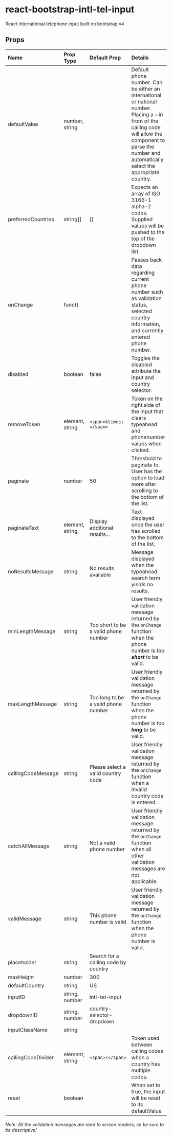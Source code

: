 # react-bootstrap-intl-tel-input
React international telephone input built on bootstrap v4

## Props

| Name | Prop Type | Default Prop   | Details
|:---- |:----------|:---------------|:--------|
| defaultValue | number, string | | Default phone number. Can be either an international or national number. Placing a `+` in front of the calling code will  allow the component to parse the number and automatically select the appropriate country. |
| preferredCountries | string[] | [] | Expects an array of ISO 3166-1 alpha-2 codes. Supplied values will be pushed to the top of the dropdown list. |
| onChange | func() | | Passes back data regarding current phone number such as validation status, selected country information, and currently entered phone number. |
| disabled | boolean | false | Toggles the disabled attribute the input and country selector. |
| removeToken | element, string | `<span>&times;</span>` | Token on the right side of the input that clears typeahead and phonenumber values when clicked. |
| paginate | number | 50 | Threshold to paginate to. User has the option to load more after scrolling to the bottom of the list. |
| paginateText | element, string | Display additional results... | Text displayed once the user has scrolled to the bottom of the list. |
| noResultsMessage | string | No results available | Message displayed when the typeahead search term yields no results. |
| minLengthMessage | string | Too short to be a valid phone number | User friendly validation message returned by the `onChange` function when the phone number is too ***short*** to be valid. |
| maxLengthMessage | string | Too long to be a valid phone number  | User friendly validation message returned by the `onChange` function when the phone number is too ***long*** to be valid. | 
| callingCodeMessage | string | Please select a valid country code | User friendly validation message returned by the `onChange` function when a invalid country code is entered. |
| catchAllMessage | string | Not a valid phone number | User friendly validation message returned by the `onChange` function when all other validation messages are not applicable. |
| validMessage | string | This phone number is valid | User friendly validation message returned by the `onChange` function when the phone number is valid. |
| placeholder | string | Search for a calling code by country | |
| maxHeight | number | 300 | |
| defaultCountry | string | US | |
| inputID | string, number | intl-tel-input | |
| dropdownID | string, number | country-selector-dropdown | |
| inputClassName | string | | |
| callingCodeDivider | element, string | `<span>/</span>` | Token used between calling codes when a country has multiple codes. |
| reset | boolean | | When set to true, the input will be reset to its defaultValue |

###### Note: All the validation messages are read to screen readers, so be sure to be descriptive!

